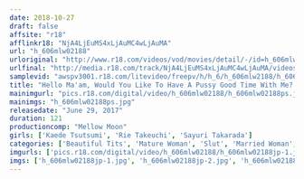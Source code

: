 ```yaml
---
date: 2018-10-27
draft: false
affsite: "r18"
afflinkr18: "NjA4LjEuMS4xLjAuMC4wLjAuMA"
url: "h_606mlw02188"
urloriginal: "http://www.r18.com/videos/vod/movies/detail/-/id=h_606mlw02188"
urlfinal: "http://media.r18.com/track/NjA4LjEuMS4xLjAuMC4wLjAuMA/videos/vod/movies/detail/-/id=h_606mlw02188"
samplevid: "awspv3001.r18.com/litevideo/freepv/h/h_6/h_606mlw2188/h_606mlw2188_dmb_w.mp4"
title: "Hello Ma'am, Would You Like To Have A Pussy Good Time With Me? Daydream With A Horny Married Woman Sayuri Takarada Kaede Tsutsumi Rie Takeuchi"
mainimgurl: "pics.r18.com/digital/video/h_606mlw02188/h_606mlw02188ps.jpg"
mainimgs: "h_606mlw02188ps.jpg"
releasedate: "June 29, 2017"
duration: 121
productioncomp: "Mellow Moon"
girls: ['Kaede Tsutsumi', 'Rie Takeuchi', 'Sayuri Takarada']
categories: ['Beautiful Tits', 'Mature Woman', 'Slut', 'Married Woman', 'Masturbation', 'Hi-Def']
imgurls: ['pics.r18.com/digital/video/h_606mlw02188/h_606mlw02188jp-1.jpg', 'pics.r18.com/digital/video/h_606mlw02188/h_606mlw02188jp-2.jpg', 'pics.r18.com/digital/video/h_606mlw02188/h_606mlw02188jp-3.jpg', 'pics.r18.com/digital/video/h_606mlw02188/h_606mlw02188jp-4.jpg', 'pics.r18.com/digital/video/h_606mlw02188/h_606mlw02188jp-5.jpg', 'pics.r18.com/digital/video/h_606mlw02188/h_606mlw02188jp-6.jpg', 'pics.r18.com/digital/video/h_606mlw02188/h_606mlw02188jp-7.jpg', 'pics.r18.com/digital/video/h_606mlw02188/h_606mlw02188jp-8.jpg', 'pics.r18.com/digital/video/h_606mlw02188/h_606mlw02188jp-9.jpg', 'pics.r18.com/digital/video/h_606mlw02188/h_606mlw02188jp-10.jpg', 'pics.r18.com/digital/video/h_606mlw02188/h_606mlw02188jp-11.jpg', 'pics.r18.com/digital/video/h_606mlw02188/h_606mlw02188jp-12.jpg', 'pics.r18.com/digital/video/h_606mlw02188/h_606mlw02188jp-13.jpg', 'pics.r18.com/digital/video/h_606mlw02188/h_606mlw02188jp-14.jpg', 'pics.r18.com/digital/video/h_606mlw02188/h_606mlw02188jp-15.jpg', 'pics.r18.com/digital/video/h_606mlw02188/h_606mlw02188jp-16.jpg', 'pics.r18.com/digital/video/h_606mlw02188/h_606mlw02188jp-17.jpg', 'pics.r18.com/digital/video/h_606mlw02188/h_606mlw02188jp-18.jpg', 'pics.r18.com/digital/video/h_606mlw02188/h_606mlw02188jp-19.jpg', 'pics.r18.com/digital/video/h_606mlw02188/h_606mlw02188jp-20.jpg']
imgs: ['h_606mlw02188jp-1.jpg', 'h_606mlw02188jp-2.jpg', 'h_606mlw02188jp-3.jpg', 'h_606mlw02188jp-4.jpg', 'h_606mlw02188jp-5.jpg', 'h_606mlw02188jp-6.jpg', 'h_606mlw02188jp-7.jpg', 'h_606mlw02188jp-8.jpg', 'h_606mlw02188jp-9.jpg', 'h_606mlw02188jp-10.jpg', 'h_606mlw02188jp-11.jpg', 'h_606mlw02188jp-12.jpg', 'h_606mlw02188jp-13.jpg', 'h_606mlw02188jp-14.jpg', 'h_606mlw02188jp-15.jpg', 'h_606mlw02188jp-16.jpg', 'h_606mlw02188jp-17.jpg', 'h_606mlw02188jp-18.jpg', 'h_606mlw02188jp-19.jpg', 'h_606mlw02188jp-20.jpg']
---
```

